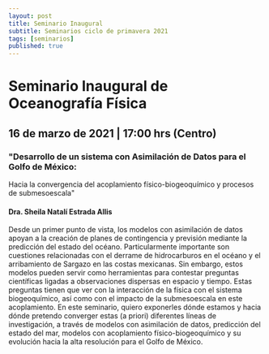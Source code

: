 ```yaml
---
layout: post
title: Seminario Inaugural
subtitle: Seminarios ciclo de primavera 2021
tags: [seminarios]
published: true
---
```


# Seminario Inaugural de Oceanografía Física

## 16 de marzo de 2021 | 17:00 hrs (Centro)

### "Desarrollo de un sistema con Asimilación de Datos para el Golfo de México: 
Hacia la convergencia del acoplamiento físico-biogeoquímico y procesos de submesoescala"

#### Dra. Sheila Natalí Estrada Allis
 
Desde un primer punto de vista, los modelos con asimilación de datos apoyan a la creación de planes de contingencia
 y previsión mediante la predicción del estado del océano. Particularmente importante son cuestiones 
relacionadas con el derrame de hidrocarburos en el océano y el arribamiento de Sargazo en las costas mexicanas. 
Sin embargo, estos modelos pueden servir como herramientas para contestar preguntas científicas 
ligadas a observaciones dispersas en espacio y tiempo. Estas preguntas tienen que ver con la interacción 
de la física con el sistema biogeoquímico, así como con el impacto de la submesoescala en este acoplamiento. 
En este seminario, quiero exponerles dónde estamos y hacia 
dónde pretendo converger estas (a priori) diferentes líneas de investigación, 
a través de modelos con asimilación de datos, predicción del estado del mar, modelos con acoplamiento 
físico-biogeoquímico y su evolución hacia la alta resolución para el Golfo de México. 

